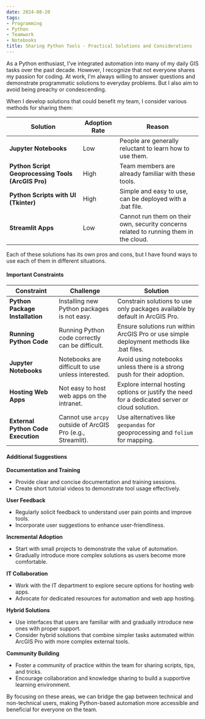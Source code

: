 ```yaml
---
date: 2024-08-20
tags:
- Programming
- Python
- Teamwork
- Notebooks
title: Sharing Python Tools - Practical Solutions and Considerations
---
```


As a Python enthusiast, I've integrated automation into many of my daily GIS tasks over the past decade. However, I recognize that not everyone shares my passion for coding. At work, I'm always willing to answer questions and demonstrate programmatic solutions to everyday problems. But I also aim to avoid being preachy or condescending.

When I develop solutions that could benefit my team, I consider various methods for sharing them:

| Solution                             | Adoption Rate | Reason                                                    |
|--------------------------------------|---------------|-----------------------------------------------------------|
| **Jupyter Notebooks**                | Low           | People are generally reluctant to learn how to use them.  |
| **Python Script Geoprocessing Tools (ArcGIS Pro)** | High          | Team members are already familiar with these tools.       |
| **Python Scripts with UI (Tkinter)** | High          | Simple and easy to use, can be deployed with a .bat file. |
| **Streamlit Apps**                   | Low           | Cannot run them on their own, security concerns related to running them in the cloud.         |

Each of these solutions has its own pros and cons, but I have found ways to use each of them in different situations.

#### Important Constraints

| Constraint                          | Challenge                                              | Solution                                                              |
|-------------------------------------|--------------------------------------------------------|-----------------------------------------------------------------------|
| **Python Package Installation**     | Installing new Python packages is not easy.            | Constrain solutions to use only packages available by default in ArcGIS Pro. |
| **Running Python Code**             | Running Python code correctly can be difficult.        | Ensure solutions run within ArcGIS Pro or use simple deployment methods like .bat files. |
| **Jupyter Notebooks**               | Notebooks are difficult to use unless interested.      | Avoid using notebooks unless there is a strong push for their adoption. |
| **Hosting Web Apps**                | Not easy to host web apps on the intranet.             | Explore internal hosting options or justify the need for a dedicated server or cloud solution. |
| **External Python Code Execution**  | Cannot use `arcpy` outside of ArcGIS Pro (e.g., Streamlit). | Use alternatives like `geopandas` for geoprocessing and `folium` for mapping. |

#### Additional Suggestions

**Documentation and Training**
- Provide clear and concise documentation and training sessions.
- Create short tutorial videos to demonstrate tool usage effectively.

**User Feedback**
- Regularly solicit feedback to understand user pain points and improve tools.
- Incorporate user suggestions to enhance user-friendliness.

**Incremental Adoption**
- Start with small projects to demonstrate the value of automation.
- Gradually introduce more complex solutions as users become more comfortable.

**IT Collaboration**
- Work with the IT department to explore secure options for hosting web apps.
- Advocate for dedicated resources for automation and web app hosting.

**Hybrid Solutions**
- Use interfaces that users are familiar with and gradually introduce new ones with proper support.
- Consider hybrid solutions that combine simpler tasks automated within ArcGIS Pro with more complex external tools.

**Community Building**
- Foster a community of practice within the team for sharing scripts, tips, and tricks.
- Encourage collaboration and knowledge sharing to build a supportive learning environment.

By focusing on these areas, we can bridge the gap between technical and non-technical users, making Python-based automation more accessible and beneficial for everyone on the team.

